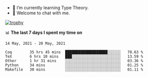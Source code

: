 <!--
### Hi there 👋

- 🤔 I was learning formal verification with Coq formally, but want to **build things** now.
- 😬 I am broadly interested in **computer systems** and **programming languages** (just a beginner 🥺).
- 🤩 (I hope I can) code for fun!

<img src="https://github-readme-stats.vercel.app/api?username=xxchan&show_icons=true&icon_color=0366d6&text_color=24292e&bg_color=ffffff&hide_title=true" />

---
-->


- 🌱 I’m currently learning Type Theory.
- 💬 Welcome to chat with me.


[![trophy](https://github-profile-trophy.vercel.app/?username=xxchan&theme=flat)](https://github.com/xxchan)


📊 **The last 7 days I spent my time on** 

<!--START_SECTION:waka-->
```text
14 May, 2021 - 20 May, 2021

Coq        35 hrs 45 mins  ███████████████████░░░░░░   78.63 % 
TeX        6 hrs 10 mins   ███░░░░░░░░░░░░░░░░░░░░░░   13.59 % 
Other      1 hr 31 mins    ░░░░░░░░░░░░░░░░░░░░░░░░░   03.36 % 
Python     34 mins         ░░░░░░░░░░░░░░░░░░░░░░░░░   01.25 % 
Makefile   30 mins         ░░░░░░░░░░░░░░░░░░░░░░░░░   01.11 %
```
<!--END_SECTION:waka-->

<!--
**xxchan/xxchan** is a ✨ _special_ ✨ repository because its `README.md` (this file) appears on your GitHub profile.

Here are some ideas to get you started:

- 🔭 I’m currently working on ...
- 🌱 I’m currently learning ...
- 👯 I’m looking to collaborate on ...
- 🤔 I’m looking for help with ...
- 💬 Ask me about ...
- 📫 How to reach me: ...
- 😄 Pronouns: ...
- ⚡ Fun fact: ...
-->
